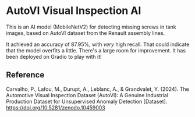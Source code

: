 # AutoVI Visual Inspection AI
This is an AI model (MobileNetV2) for detecting missing screws in tank images, based on AutoVI dataset from the Renault assembly lines.

It achieved an accuracy of 87.95%, with *very* high recall. That could indicate that the model overfits a little. There's a large room for improvement.
It has been deployed on Gradio to play with it!


## Reference
Carvalho, P., Lafou, M., Durupt, A., Leblanc, A., & Grandvalet, Y. (2024). The Automotive Visual Inspection Dataset (AutoVI): A Genuine Industrial Production Dataset for Unsupervised Anomaly Detection [Dataset].
https://doi.org/10.5281/zenodo.10459003
